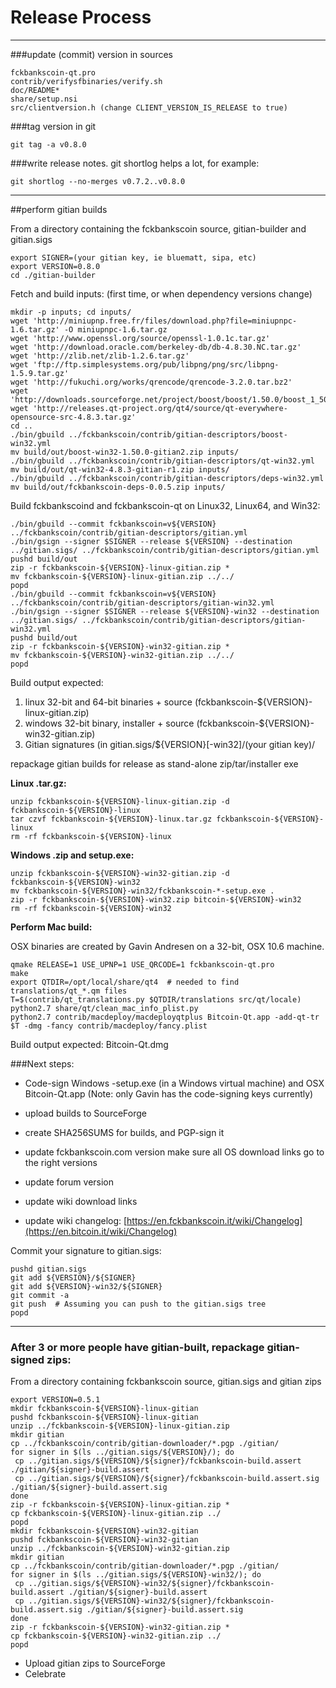 Release Process
====================

* * *

###update (commit) version in sources


	fckbankscoin-qt.pro
	contrib/verifysfbinaries/verify.sh
	doc/README*
	share/setup.nsi
	src/clientversion.h (change CLIENT_VERSION_IS_RELEASE to true)

###tag version in git

	git tag -a v0.8.0

###write release notes. git shortlog helps a lot, for example:

	git shortlog --no-merges v0.7.2..v0.8.0

* * *

##perform gitian builds

 From a directory containing the fckbankscoin source, gitian-builder and gitian.sigs
  
	export SIGNER=(your gitian key, ie bluematt, sipa, etc)
	export VERSION=0.8.0
	cd ./gitian-builder

 Fetch and build inputs: (first time, or when dependency versions change)

	mkdir -p inputs; cd inputs/
	wget 'http://miniupnp.free.fr/files/download.php?file=miniupnpc-1.6.tar.gz' -O miniupnpc-1.6.tar.gz
	wget 'http://www.openssl.org/source/openssl-1.0.1c.tar.gz'
	wget 'http://download.oracle.com/berkeley-db/db-4.8.30.NC.tar.gz'
	wget 'http://zlib.net/zlib-1.2.6.tar.gz'
	wget 'ftp://ftp.simplesystems.org/pub/libpng/png/src/libpng-1.5.9.tar.gz'
	wget 'http://fukuchi.org/works/qrencode/qrencode-3.2.0.tar.bz2'
	wget 'http://downloads.sourceforge.net/project/boost/boost/1.50.0/boost_1_50_0.tar.bz2'
	wget 'http://releases.qt-project.org/qt4/source/qt-everywhere-opensource-src-4.8.3.tar.gz'
	cd ..
	./bin/gbuild ../fckbankscoin/contrib/gitian-descriptors/boost-win32.yml
	mv build/out/boost-win32-1.50.0-gitian2.zip inputs/
	./bin/gbuild ../fckbankscoin/contrib/gitian-descriptors/qt-win32.yml
	mv build/out/qt-win32-4.8.3-gitian-r1.zip inputs/
	./bin/gbuild ../fckbankscoin/contrib/gitian-descriptors/deps-win32.yml
	mv build/out/fckbankscoin-deps-0.0.5.zip inputs/

 Build fckbankscoind and fckbankscoin-qt on Linux32, Linux64, and Win32:
  
	./bin/gbuild --commit fckbankscoin=v${VERSION} ../fckbankscoin/contrib/gitian-descriptors/gitian.yml
	./bin/gsign --signer $SIGNER --release ${VERSION} --destination ../gitian.sigs/ ../fckbankscoin/contrib/gitian-descriptors/gitian.yml
	pushd build/out
	zip -r fckbankscoin-${VERSION}-linux-gitian.zip *
	mv fckbankscoin-${VERSION}-linux-gitian.zip ../../
	popd
	./bin/gbuild --commit fckbankscoin=v${VERSION} ../fckbankscoin/contrib/gitian-descriptors/gitian-win32.yml
	./bin/gsign --signer $SIGNER --release ${VERSION}-win32 --destination ../gitian.sigs/ ../fckbankscoin/contrib/gitian-descriptors/gitian-win32.yml
	pushd build/out
	zip -r fckbankscoin-${VERSION}-win32-gitian.zip *
	mv fckbankscoin-${VERSION}-win32-gitian.zip ../../
	popd

  Build output expected:

  1. linux 32-bit and 64-bit binaries + source (fckbankscoin-${VERSION}-linux-gitian.zip)
  2. windows 32-bit binary, installer + source (fckbankscoin-${VERSION}-win32-gitian.zip)
  3. Gitian signatures (in gitian.sigs/${VERSION}[-win32]/(your gitian key)/

repackage gitian builds for release as stand-alone zip/tar/installer exe

**Linux .tar.gz:**

	unzip fckbankscoin-${VERSION}-linux-gitian.zip -d fckbankscoin-${VERSION}-linux
	tar czvf fckbankscoin-${VERSION}-linux.tar.gz fckbankscoin-${VERSION}-linux
	rm -rf fckbankscoin-${VERSION}-linux

**Windows .zip and setup.exe:**

	unzip fckbankscoin-${VERSION}-win32-gitian.zip -d fckbankscoin-${VERSION}-win32
	mv fckbankscoin-${VERSION}-win32/fckbankscoin-*-setup.exe .
	zip -r fckbankscoin-${VERSION}-win32.zip bitcoin-${VERSION}-win32
	rm -rf fckbankscoin-${VERSION}-win32

**Perform Mac build:**

  OSX binaries are created by Gavin Andresen on a 32-bit, OSX 10.6 machine.

	qmake RELEASE=1 USE_UPNP=1 USE_QRCODE=1 fckbankscoin-qt.pro
	make
	export QTDIR=/opt/local/share/qt4  # needed to find translations/qt_*.qm files
	T=$(contrib/qt_translations.py $QTDIR/translations src/qt/locale)
	python2.7 share/qt/clean_mac_info_plist.py
	python2.7 contrib/macdeploy/macdeployqtplus Bitcoin-Qt.app -add-qt-tr $T -dmg -fancy contrib/macdeploy/fancy.plist

 Build output expected: Bitcoin-Qt.dmg

###Next steps:

* Code-sign Windows -setup.exe (in a Windows virtual machine) and
  OSX Bitcoin-Qt.app (Note: only Gavin has the code-signing keys currently)

* upload builds to SourceForge

* create SHA256SUMS for builds, and PGP-sign it

* update fckbankscoin.com version
  make sure all OS download links go to the right versions

* update forum version

* update wiki download links

* update wiki changelog: [https://en.fckbankscoin.it/wiki/Changelog](https://en.bitcoin.it/wiki/Changelog)

Commit your signature to gitian.sigs:

	pushd gitian.sigs
	git add ${VERSION}/${SIGNER}
	git add ${VERSION}-win32/${SIGNER}
	git commit -a
	git push  # Assuming you can push to the gitian.sigs tree
	popd

-------------------------------------------------------------------------

### After 3 or more people have gitian-built, repackage gitian-signed zips:

From a directory containing fckbankscoin source, gitian.sigs and gitian zips

	export VERSION=0.5.1
	mkdir fckbankscoin-${VERSION}-linux-gitian
	pushd fckbankscoin-${VERSION}-linux-gitian
	unzip ../fckbankscoin-${VERSION}-linux-gitian.zip
	mkdir gitian
	cp ../fckbankscoin/contrib/gitian-downloader/*.pgp ./gitian/
	for signer in $(ls ../gitian.sigs/${VERSION}/); do
	 cp ../gitian.sigs/${VERSION}/${signer}/fckbankscoin-build.assert ./gitian/${signer}-build.assert
	 cp ../gitian.sigs/${VERSION}/${signer}/fckbankscoin-build.assert.sig ./gitian/${signer}-build.assert.sig
	done
	zip -r fckbankscoin-${VERSION}-linux-gitian.zip *
	cp fckbankscoin-${VERSION}-linux-gitian.zip ../
	popd
	mkdir fckbankscoin-${VERSION}-win32-gitian
	pushd fckbankscoin-${VERSION}-win32-gitian
	unzip ../fckbankscoin-${VERSION}-win32-gitian.zip
	mkdir gitian
	cp ../fckbankscoin/contrib/gitian-downloader/*.pgp ./gitian/
	for signer in $(ls ../gitian.sigs/${VERSION}-win32/); do
	 cp ../gitian.sigs/${VERSION}-win32/${signer}/fckbankscoin-build.assert ./gitian/${signer}-build.assert
	 cp ../gitian.sigs/${VERSION}-win32/${signer}/fckbankscoin-build.assert.sig ./gitian/${signer}-build.assert.sig
	done
	zip -r fckbankscoin-${VERSION}-win32-gitian.zip *
	cp fckbankscoin-${VERSION}-win32-gitian.zip ../
	popd

- Upload gitian zips to SourceForge
- Celebrate 
